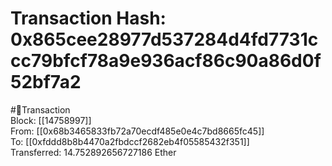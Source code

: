 
Transaction Hash: 0x865cee28977d537284d4fd7731ccc79bfcf78a9e936acf86c90a86d0f52bf7a2
====================================================================================
  
#💸Transaction  
Block: [[14758997]]  
From: [[0x68b3465833fb72a70ecdf485e0e4c7bd8665fc45]]  
To: [[0xfddd8b8b4470a2fbdccf2682eb4f05585432f351]]  
Transferred: 14.752892656727186 Ether